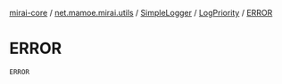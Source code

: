 [mirai-core](../../../index.md) / [net.mamoe.mirai.utils](../../index.md) / [SimpleLogger](../index.md) / [LogPriority](index.md) / [ERROR](./-e-r-r-o-r.md)

# ERROR

`ERROR`